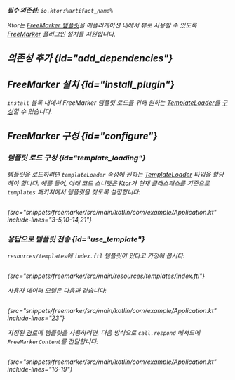 [//]: # (title: FreeMarker)

<show-structure for="chapter" depth="2"/>
<primary-label ref="server-plugin"/>

[freemarker_template_loading]: https://freemarker.apache.org/docs/pgui_config_templateloading.html

<var name="plugin_name" value="FreeMarker"/>
<var name="package_name" value="io.ktor.server.freemarker"/>
<var name="artifact_name" value="ktor-server-freemarker"/>

<tldr>
<p>
<b>필수 의존성</b>: <code>io.ktor:%artifact_name%</code>
</p>
<var name="example_name" value="freemarker"/>
<include from="lib.topic" element-id="download_example"/>
<include from="lib.topic" element-id="native_server_not_supported"/>
</tldr>

Ktor는 [FreeMarker 템플릿](https://freemarker.apache.org/)을 애플리케이션 내에서 뷰로 사용할 수 있도록 [FreeMarker](https://api.ktor.io/ktor-server/ktor-server-plugins/ktor-server-freemarker/io.ktor.server.freemarker/-free-marker) 플러그인 설치를 지원합니다.

## 의존성 추가 {id="add_dependencies"}

<include from="lib.topic" element-id="add_ktor_artifact_intro"/>
<include from="lib.topic" element-id="add_ktor_artifact"/>

## FreeMarker 설치 {id="install_plugin"}

<include from="lib.topic" element-id="install_plugin"/>

`install` 블록 내에서 FreeMarker 템플릿 로드를 위해 원하는 [TemplateLoader][freemarker_template_loading]를 [구성](#configure)할 수 있습니다.

## FreeMarker 구성 {id="configure"}
### 템플릿 로드 구성 {id="template_loading"}
템플릿을 로드하려면 `templateLoader` 속성에 원하는 [TemplateLoader][freemarker_template_loading] 타입을 할당해야 합니다. 예를 들어, 아래 코드 스니펫은 Ktor가 현재 클래스패스를 기준으로 `templates` 패키지에서 템플릿을 찾도록 설정합니다:
```kotlin
```
{src="snippets/freemarker/src/main/kotlin/com/example/Application.kt" include-lines="3-5,10-14,21"}

### 응답으로 템플릿 전송 {id="use_template"}
`resources/templates`에 `index.ftl` 템플릿이 있다고 가정해 봅시다:
```html
```
{src="snippets/freemarker/src/main/resources/templates/index.ftl"}

사용자 데이터 모델은 다음과 같습니다:
```kotlin
```
{src="snippets/freemarker/src/main/kotlin/com/example/Application.kt" include-lines="23"}

지정된 [경로](server-routing.md)에 템플릿을 사용하려면, 다음 방식으로 `call.respond` 메서드에 `FreeMarkerContent`를 전달합니다:
```kotlin
```
{src="snippets/freemarker/src/main/kotlin/com/example/Application.kt" include-lines="16-19"}
